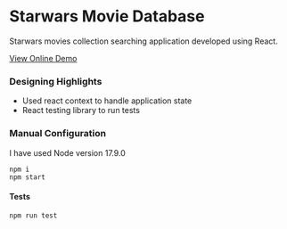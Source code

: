 # Starwars Movie Database

Starwars movies collection searching application developed using React.

[View Online Demo](https://starwars-eight-zeta.vercel.app/)

### Designing Highlights
 
- Used react context to handle application state
- React testing library to run tests

### Manual Configuration

I have used Node version 17.9.0

```
npm i
npm start 
```

#### Tests

```
npm run test
```